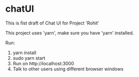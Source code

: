# chatUI
This is fist draft of Chat UI for Project 'Rohit'

This project uses 'yarn', make sure you have 'yarn' installed.

Run:
1. yarn install
2. sudo yarn start
3. Run on http://localhost:3000
4. Talk to other users using different browser windows
